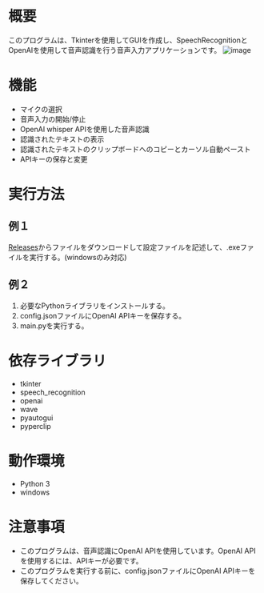 # 概要
このプログラムは、Tkinterを使用してGUIを作成し、SpeechRecognitionとOpenAIを使用して音声認識を行う音声入力アプリケーションです。
![image](https://user-images.githubusercontent.com/72239675/229275806-7be7de7f-f0fa-43a7-a463-06ae254cbc16.png)

# 機能
- マイクの選択
- 音声入力の開始/停止
- OpenAI whisper APIを使用した音声認識
- 認識されたテキストの表示
- 認識されたテキストのクリップボードへのコピーとカーソル自動ペースト
- APIキーの保存と変更
# 実行方法
## 例１
[Releases](https://github.com/akitomonam/whisper-api-GUI/releases)からファイルをダウンロードして設定ファイルを記述して、.exeファイルを実行する。(windowsのみ対応)
## 例２
1. 必要なPythonライブラリをインストールする。
2. config.jsonファイルにOpenAI APIキーを保存する。
3. main.pyを実行する。
# 依存ライブラリ
- tkinter
- speech_recognition
- openai
- wave
- pyautogui
- pyperclip
# 動作環境
- Python 3
- windows
# 注意事項
- このプログラムは、音声認識にOpenAI APIを使用しています。OpenAI APIを使用するには、APIキーが必要です。
- このプログラムを実行する前に、config.jsonファイルにOpenAI APIキーを保存してください。
